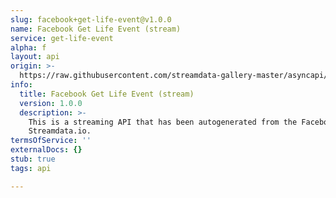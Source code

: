 ```yaml
---
slug: facebook+get-life-event@v1.0.0
name: Facebook Get Life Event (stream)
service: get-life-event
alpha: f
layout: api
origin: >-
  https://raw.githubusercontent.com/streamdata-gallery-master/asyncapi/master/_listings/facebook/facebook-get-life-event-stream-async.md
info:
  title: Facebook Get Life Event (stream)
  version: 1.0.0
  description: >-
    This is a streaming API that has been autogenerated from the Facebook using
    Streamdata.io.
termsOfService: ''
externalDocs: {}
stub: true
tags: api

---
```

